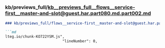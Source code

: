 ### kb/previews_full/kb__previews_full__flows__service-first__master-and-slot@guest.har.part080.md.part002.md

```md
### kb/previews_full/flows__service-first__master-and-slot@guest.har.part080.md (part 002)

```md
lteg.io/chunk-KO722YSM.js",
                          "lineNumber": 0,
```

```

```

